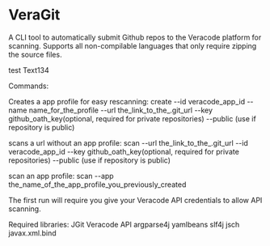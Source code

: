 # VeraGit

A CLI tool to automatically submit Github repos to the Veracode platform for scanning.
Supports all non-compilable languages that only require zipping the source files.

test Text134

Commands:

Creates a app profile for easy rescanning: 
create --id veracode_app_id --name name_for_the_profile --url the_link_to_the_.git_url --key github_oath_key(optional, required for private repositories) --public (use if repository is public)

scans a url without an app profile: 
scan --url the_link_to_the_.git_url --id veracode_app_id --key github_oath_key(optional, required for private repositories) --public (use if repository is public)

scan an app profile: 
scan --app the_name_of_the_app_profile_you_previously_created

The first run will require you give your Veracode API credentials to allow API scanning.


Required libraries:
JGit
Veracode API
argparse4j
yamlbeans
slf4j
jsch
javax.xml.bind
